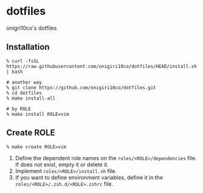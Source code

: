 # dotfiles
onigri10co's dotfiles



## Installation
```
% curl -fsSL https://raw.githubusercontent.com/onigiri10co/dotfiles/HEAD/install.sh | bash

# another way
% git clone https://github.com/onigiri10co/dotfiles.git
% cd dotfiles
% make install-all

# by ROLE
% make install ROLE=vim
```



## Create ROLE
```
% make create ROLE=vim
```

1. Define the dependent role names on the `roles/<ROLE>/dependencies` file. If does not exist, empty it or delete it.
1. Implement `roles/<ROLE>/install.sh` file.
1. If you want to define environment variables, define it in the `roles/<ROLE>/.zsh.d/<ROLE>.zshrc` file.

